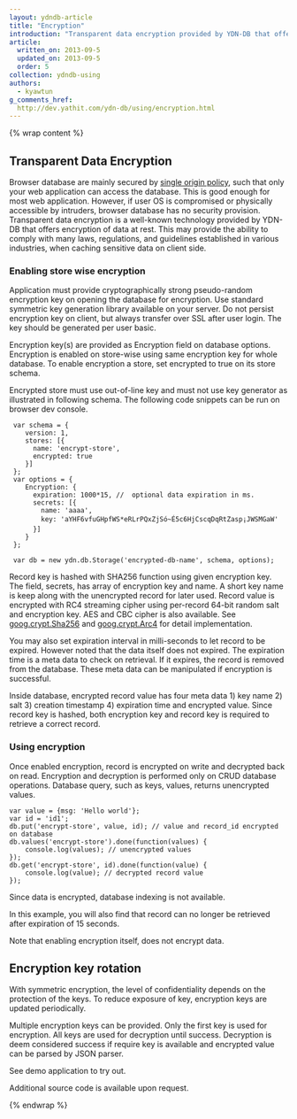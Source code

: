 ```yaml
---
layout: ydndb-article
title: "Encryption"
introduction: "Transparent data encryption provided by YDN-DB that offers encryption of data at rest. "
article:
  written_on: 2013-09-5
  updated_on: 2013-09-5
  order: 5
collection: ydndb-using
authors:
  - kyawtun
g_comments_href:
  http://dev.yathit.com/ydn-db/using/encryption.html 
---
```


{% wrap content %}

## Transparent Data Encryption

Browser database are mainly secured by [single origin policy](http://www.w3.org/Security/wiki/Same_Origin_Policy), such that only your web application can access the database. This is good enough for most web application. However, if user OS is compromised or physically accessible by intruders, browser database has no security provision. Transparent data encryption is a well-known technology provided by YDN-DB that offers encryption of data at rest. This may provide the ability to comply with many laws, regulations, and guidelines established in various industries, when caching sensitive data on client side.

### Enabling store wise encryption
    
Application must provide cryptographically strong pseudo-random encryption key on opening the database for encryption. Use standard symmetric key generation library available on your server. Do not persist encryption key on client, but always transfer over SSL after user login. The key should be generated per user basic.

Encryption key(s) are provided as Encryption field on database options. Encryption is enabled on store-wise using same encryption key for whole database. To enable encryption a store, set encrypted to true on its store schema.

Encrypted store must use out-of-line key and must not use key generator as illustrated in following schema. The following code snippets can be run on browser dev console.

     var schema = {
        version: 1,
        stores: [{
          name: 'encrypt-store',
          encrypted: true
        }]
     };
     var options = {
        Encryption: {
          expiration: 1000*15, //  optional data expiration in ms.
          secrets: [{
            name: 'aaaa',
            key: 'aYHF6vfuGHpfWS*eRLrPQxZjSó~É5c6HjCscqDqRtZasp¡JWSMGaW'
          }]
        }
     };
    
     var db = new ydn.db.Storage('encrypted-db-name', schema, options);
      
Record key is hashed with SHA256 function using given encryption key. The field, secrets, has array of encryption key and name. A short key name is keep along with the unencrypted record for later used. Record value is encrypted with RC4 streaming cipher using per-record 64-bit random salt and encryption key. AES and CBC cipher is also available. See [goog.crypt.Sha256](http://docs.closure-library.googlecode.com/git/class_goog_crypt_Sha256.html) and [goog.crypt.Arc4](http://docs.closure-library.googlecode.com/git/class_goog_crypt_Arc4.html) for detail implementation.

You may also set expiration interval in milli-seconds to let record to be expired. However noted that the data itself does not expired. The expiration time is a meta data to check on retrieval. If it expires, the record is removed from the database. These meta data can be manipulated if encryption is successful.

Inside database, encrypted record value has four meta data 1) key name 2) salt 3) creation timestamp 4) expiration time and encrypted value. Since record key is hashed, both encryption key and record key is required to retrieve a correct record.

### Using encryption

Once enabled encryption, record is encrypted on write and decrypted back on read. Encryption and decryption is performed only on CRUD database operations. Database query, such as keys, values, returns unencrypted values.      

    var value = {msg: 'Hello world'};
    var id = 'id1';
    db.put('encrypt-store', value, id); // value and record_id encrypted on database
    db.values('encrypt-store').done(function(values) {
        console.log(values); // unencrypted values
    });
    db.get('encrypt-store', id).done(function(value) {
        console.log(value); // decrypted record value
    });
    
Since data is encrypted, database indexing is not available.

In this example, you will also find that record can no longer be retrieved after expiration of 15 seconds.

Note that enabling encryption itself, does not encrypt data.

## Encryption key rotation

With symmetric encryption, the level of confidentiality depends on the protection of the keys. To reduce exposure of key, encryption keys are updated periodically.

Multiple encryption keys can be provided. Only the first key is used for encryption. All keys are used for decryption until success. Decryption is deem considered success if require key is available and encrypted value can be parsed by JSON parser.

See demo application to try out.

Additional source code is available upon request.    

{% endwrap %}   